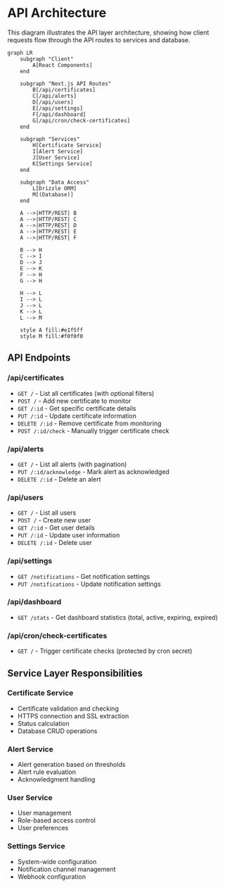 # API Architecture

This diagram illustrates the API layer architecture, showing how client requests flow through the API routes to services and database.

```mermaid
graph LR
    subgraph "Client"
        A[React Components]
    end
    
    subgraph "Next.js API Routes"
        B[/api/certificates]
        C[/api/alerts]
        D[/api/users]
        E[/api/settings]
        F[/api/dashboard]
        G[/api/cron/check-certificates]
    end
    
    subgraph "Services"
        H[Certificate Service]
        I[Alert Service]
        J[User Service]
        K[Settings Service]
    end
    
    subgraph "Data Access"
        L[Drizzle ORM]
        M[(Database)]
    end
    
    A -->|HTTP/REST| B
    A -->|HTTP/REST| C
    A -->|HTTP/REST| D
    A -->|HTTP/REST| E
    A -->|HTTP/REST| F
    
    B --> H
    C --> I
    D --> J
    E --> K
    F --> H
    G --> H
    
    H --> L
    I --> L
    J --> L
    K --> L
    L --> M
    
    style A fill:#e1f5ff
    style M fill:#f0f0f0
```

## API Endpoints

### /api/certificates
- `GET /` - List all certificates (with optional filters)
- `POST /` - Add new certificate to monitor
- `GET /:id` - Get specific certificate details
- `PUT /:id` - Update certificate information
- `DELETE /:id` - Remove certificate from monitoring
- `POST /:id/check` - Manually trigger certificate check

### /api/alerts
- `GET /` - List all alerts (with pagination)
- `PUT /:id/acknowledge` - Mark alert as acknowledged
- `DELETE /:id` - Delete an alert

### /api/users
- `GET /` - List all users
- `POST /` - Create new user
- `GET /:id` - Get user details
- `PUT /:id` - Update user information
- `DELETE /:id` - Delete user

### /api/settings
- `GET /notifications` - Get notification settings
- `PUT /notifications` - Update notification settings

### /api/dashboard
- `GET /stats` - Get dashboard statistics (total, active, expiring, expired)

### /api/cron/check-certificates
- `GET /` - Trigger certificate checks (protected by cron secret)

## Service Layer Responsibilities

### Certificate Service
- Certificate validation and checking
- HTTPS connection and SSL extraction
- Status calculation
- Database CRUD operations

### Alert Service
- Alert generation based on thresholds
- Alert rule evaluation
- Acknowledgment handling

### User Service
- User management
- Role-based access control
- User preferences

### Settings Service
- System-wide configuration
- Notification channel management
- Webhook configuration
